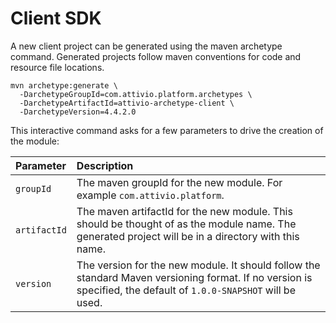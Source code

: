 # Client SDK

A new client project can be generated using the maven archetype command. Generated projects follow maven conventions for code and resource file locations.

```text
mvn archetype:generate \
  -DarchetypeGroupId=com.attivio.platform.archetypes \
  -DarchetypeArtifactId=attivio-archetype-client \
  -DarchetypeVersion=4.4.2.0
```

This interactive command asks for a few parameters to drive the creation of the module:

| Parameter | Description |
| :--- | :--- |
| `groupId` | The maven groupId for the new module.  For example `com.attivio.platform`. |
| `artifactId` | The maven artifactId for the new module.  This should be thought of as the module name.  The generated project will be in a directory with this name. |
| `version` | The version for the new module. It should follow the standard Maven versioning format. If no version is specified, the default of `1.0.0-SNAPSHOT` will be used. |



